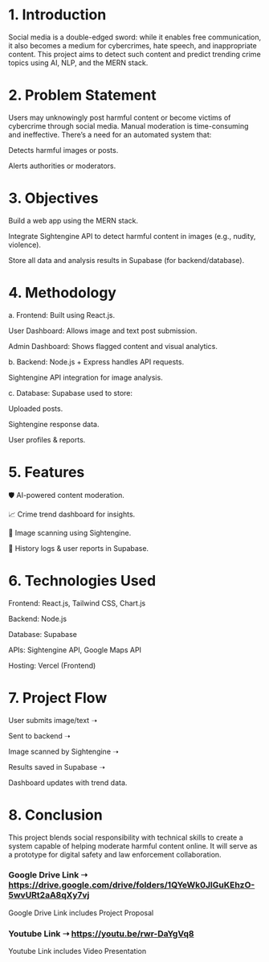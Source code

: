 # 1. Introduction
Social media is a double-edged sword: while it enables free communication, it also becomes a medium for cybercrimes, hate speech, and inappropriate content. This project aims to detect such content and predict trending crime topics using AI, NLP, and the MERN stack.

# 2. Problem Statement
Users may unknowingly post harmful content or become victims of cybercrime through social media. Manual moderation is time-consuming and ineffective. There’s a need for an automated system that:

Detects harmful images or posts.

Alerts authorities or moderators.


# 3. Objectives
Build a web app using the MERN stack.

Integrate Sightengine API to detect harmful content in images (e.g., nudity, violence).

Store all data and analysis results in Supabase (for backend/database).

# 4. Methodology
a. Frontend:
Built using React.js.

User Dashboard: Allows image and text post submission.

Admin Dashboard: Shows flagged content and visual analytics.

b. Backend:
Node.js + Express handles API requests.

Sightengine API integration for image analysis.


c. Database:
Supabase used to store:

Uploaded posts.

Sightengine response data.

User profiles & reports.

# 5. Features
🛡️ AI-powered content moderation.

📈 Crime trend dashboard for insights.

📸 Image scanning using Sightengine.

🧾 History logs & user reports in Supabase.

# 6. Technologies Used
Frontend: React.js, Tailwind CSS, Chart.js

Backend: Node.js

Database: Supabase

APIs: Sightengine API, Google Maps API

Hosting: Vercel (Frontend)

# 7. Project Flow
User submits image/text ➝

Sent to backend ➝

Image scanned by Sightengine ➝

Results saved in Supabase ➝

Dashboard updates with trend data.

# 8. Conclusion
This project blends social responsibility with technical skills to create a system capable of helping moderate harmful content online. It will serve as a prototype for digital safety and law enforcement collaboration.

### Google Drive Link ➝ https://drive.google.com/drive/folders/1QYeWk0JlGuKEhzO-5wvURt2aA8qXy7vj

Google Drive Link includes Project Proposal

### Youtube Link ➝ https://youtu.be/rwr-DaYgVq8

Youtube Link includes Video Presentation

